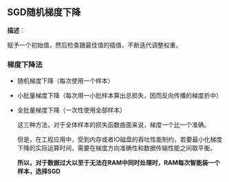 ## SGD随机梯度下降

**描述**：

赋予一个初始值，然后检查跟最佳值的插值，不断迭代调整权重。



### 梯度下降法

* 随机梯度下降（每次使用一个样本）

* 小批量梯度下降（每次用一小批样本算出总损失，因而反向传播的梯度折中）

* 全批量梯度下降（一次性使用全部样本）

  

  这三种方法，对于全体样本的损失函数曲面来说，梯度一个比一个准确。

  

  但是，在工程应用中，受到内存或者IO磁盘的吞吐性能制约，若要最小化梯度下降的实际运算时间，需要在梯度方向准确性和数据传输性能之间取平衡。

  

  **所以，对于数据过大以至于无法在RAM中同时处理时，RAM每次智能装一个样本，选择SGD**